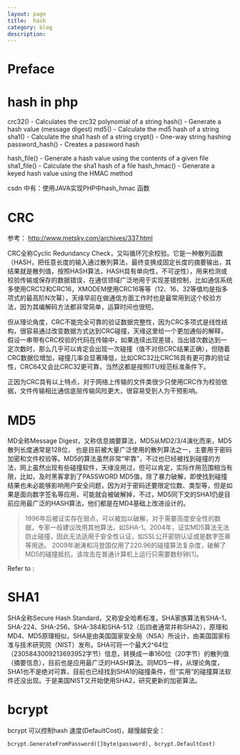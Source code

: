 ```yaml
---
layout: page
title:	hash
category: blog
description: 
---
```

# Preface

# hash in php
crc32() - Calculates the crc32 polynomial of a string
hash() - Generate a hash value (message digest)
md5() - Calculate the md5 hash of a string
sha1() - Calculate the sha1 hash of a string
crypt() - One-way string hashing
password_hash() - Creates a password hash

hash_file() - Generate a hash value using the contents of a given file
sha1_file() - Calculate the sha1 hash of a file
hash_hmac() - Generate a keyed hash value using the HMAC method

csdn 中有：使用JAVA实现PHP中hash_hmac 函数


# CRC 
参考：
http://www.metsky.com/archives/337.html

CRC全称Cyclic Redundancy Check，又叫循环冗余校验。它是一种散列函数（HASH，把任意长度的输入通过散列算法，最终变换成固定长度的摘要输出，其结果就是散列值，按照HASH算法，HASH具有单向性，不可逆性），用来检测或校验传输或保存的数据错误，在通信领域广泛地用于实现差错控制，比如通信系统多使用CRC12和CRC16，XMODEM使用CRC16等等（12、16、32等值均是指多项式的最高阶N次幂），天缘早前在做通信方面工作时也是最常用到这个校验方法，因为其编解码方法都非常简单，运算时间也很短。

但从理论角度，CRC不能完全可靠的验证数据完整性，因为CRC多项式是线性结构，很容易通过改变数据方式达到CRC碰撞，天缘这里给一个更加通俗的解释，假设一串带有CRC校验的代码在传输中，如果连续出现差错，当出错次数达到一定次数时，那么几乎可以肯定会出现一次碰撞（值不对但CRC结果正确），但随着CRC数据位增加，碰撞几率会显著降低，比如CRC32比CRC16具有更可靠的验证性，CRC64又会比CRC32更可靠，当然这都是按照ITU规范标准条件下。

正因为CRC具有以上特点，对于网络上传输的文件类很少只使用CRC作为校验依据，文件传输相比通信底层传输风险更大，很容易受到人为干预影响。


# MD5
MD全称Message Digest，又称信息摘要算法，MD5从MD2/3/4演化而来，MD5散列长度通常是128位， 也是目前被大量广泛使用的散列算法之一，主要用于密码加密和文件校验等。MD5的算法虽然非常“牢靠”，不过也已经被找到碰撞的方法，网上虽然出现有些碰撞软件，天缘没用过，但可以肯定，实际作用范围相当有限，比如，及时黑客拿到了PASSWORD MD5值，除了暴力破解，即使找到碰撞结果也未必能够影响用户安全问题，因为对于密码还要限定位数、类型等，但是如果是面向数字签名等应用，可能就会被破解掉，不过，MD5同下文的SHA1仍是目前应用最广泛的HASH算法，他们都是在MD4基础上改进设计的。

> 1996年后被证实存在弱点，可以被加以破解，对于需要高度安全性的数据，专家一般建议改用其他算法，如SHA-1。2004年，证实MD5算法无法防止碰撞，因此无法适用于安全性认证，如SSL公开密钥认证或是数字签章等用途。
> 2009年谢涛和冯登国仅用了220.96的碰撞算法复杂度，破解了MD5的碰撞抵抗，该攻击在普通计算机上运行只需要数秒钟[1]。

Refer to :
[](http://zh.wikipedia.org/wiki/MD5)

# SHA1
SHA全称Secure Hash Standard，又称安全哈希标准，SHA家族算法有SHA-1、SHA-224、SHA-256、SHA-384和SHA-512（后四者通常并称SHA2），原理和MD4、MD5原理相似，SHA是由美国国家安全局（NSA）所设计，由美国国家标准与技术研究院（NIST）发布。SHA可将一个最大2^64位（2305843009213693952字节）信息，转换成一串160位（20字节）的散列值（摘要信息），目前也是应用最广泛的HASH算法。同MD5一样，从理论角度，SHA1也不是绝对可靠，目前也已经找到SHA1的碰撞条件，但“实用”的碰撞算法软件还没出现。于是美国NIST又开始使用SHA2，研究更新的加密算法。

# bcrypt
bcrypt 可以控制hash 速度(DefaultCost)，越慢越安全：

    bcrypt.GenerateFromPassword([]byte(password), bcrypt.DefaultCost)